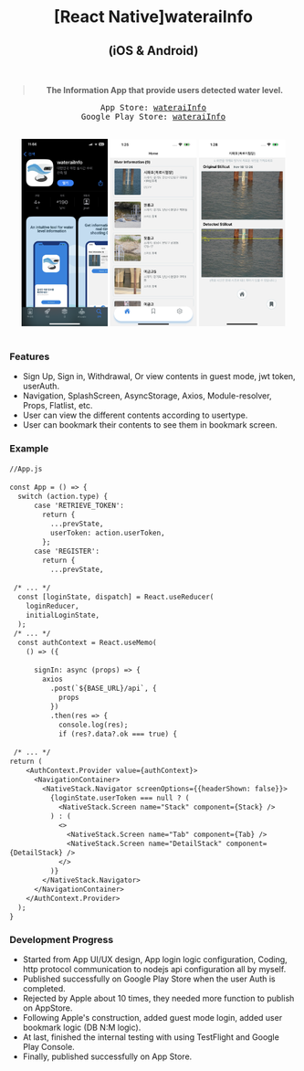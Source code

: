<h1 align="center">[React Native]wateraiInfo<br/></h1>
<h2 align="center">(iOS & Android)</h2>

<div align="center">
  <br />
  <blockquote><b>The Information App that provide users detected water level.</b></blockquote>
  <pre align="center">App Store: <a href="https://apps.apple.com/kr/app/wateraiinfo/id6444245568">wateraiInfo</a><br/>Google Play Store: <a href="https://play.google.com/store/apps/details?id=com.wateraiinfo">wateraiInfo</a></pre>
</div>

<br/>

<div align="center">
  <img src="READMEimg/appstore.png" width="30%" height="50%">
  <img src="READMEimg/homescreen.PNG" width="30%" height="50%">
  <img src="READMEimg/detailscreen.png" width="30%" height="50%">
  <br />
</div>

<br/>

### Features

* Sign Up, Sign in, Withdrawal, Or view contents in guest mode, jwt token, userAuth.
* Navigation, SplashScreen, AsyncStorage, Axios, Module-resolver, Props, Flatlist, etc.
* User can view the different contents according to usertype.
* User can bookmark their contents to see them in bookmark screen.

### Example

```tsx
//App.js

const App = () => {
  switch (action.type) {
      case 'RETRIEVE_TOKEN':
        return {
          ...prevState,
          userToken: action.userToken,
        };
      case 'REGISTER':
        return {
          ...prevState,

 /* ... */
  const [loginState, dispatch] = React.useReducer(
    loginReducer,
    initialLoginState,
  );
 /* ... */
  const authContext = React.useMemo(
    () => ({
      
      signIn: async (props) => {
        axios
          .post(`${BASE_URL}/api`, {
            props
          })
          .then(res => {
            console.log(res);
            if (res?.data?.ok === true) {

 /* ... */
return (
    <AuthContext.Provider value={authContext}>
      <NavigationContainer>
        <NativeStack.Navigator screenOptions={{headerShown: false}}>
          {loginState.userToken === null ? (
            <NativeStack.Screen name="Stack" component={Stack} />
          ) : (
            <>
              <NativeStack.Screen name="Tab" component={Tab} />
              <NativeStack.Screen name="DetailStack" component={DetailStack} />
            </>
          )}
        </NativeStack.Navigator>
      </NavigationContainer>
    </AuthContext.Provider>
  );
}
```

### Development Progress

* Started from App UI/UX design, App login logic configuration, Coding, http protocol communication to nodejs api configuration all by myself.
* Published successfully on Google Play Store when the user Auth is completed.
* Rejected by Apple about 10 times, they needed more function to publish on AppStore.
* Following Apple's construction, added guest mode login, added user bookmark logic (DB N:M logic).
* At last, finished the internal testing with using TestFlight and Google Play Console.
* Finally, published successfully on App Store.
